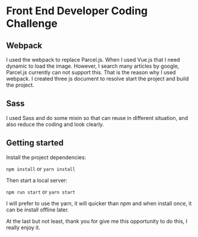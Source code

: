 # Front End Developer Coding Challenge

## Webpack

I used the webpack to replace Parcel.js. When I used Vue.js that I need dynamic to load the image. However, I search many articles by google, Parcel.js currently can not support this. That is the reason why I used webpack. I created three js document to resolve start the project and build the project.

## Sass

I used Sass and do some mixin so that can reuse in different situation, and also reduce the coding and look clearly.

## Getting started

Install the project dependencies:

`npm install` or `yarn install`

Then start a local server:

`npm run start` or `yarn start`

I will prefer to use the yarn, it will quicker than npm and when install once, it can be install offline later.

At the last but not least, thank you for give me this opportunity to do this, I really enjoy it.